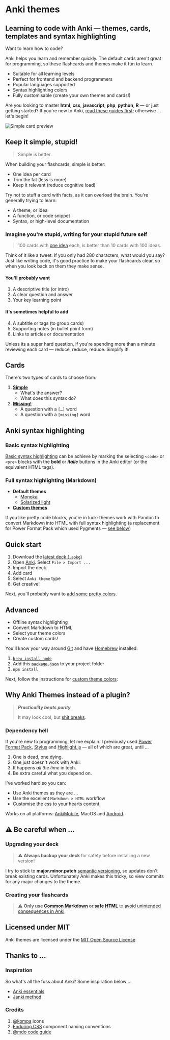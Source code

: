 # Anki themes
## Learning to code with Anki — themes, cards, templates and syntax highlighting

Want to learn how to code?

Anki helps you learn and remember quickly. The default cards aren't great for programming, so these flashcards and themes make it fun to learn.

- Suitable for all learning levels
- Perfect for frontend and backend programmers
- Popular languages supported
- Syntax highlighting colors
- Fully customisable (create your own themes and cards!)

Are you looking to master **html**, **css**, **javascript**, **php**, **python**, **R** — or just getting started? If you're new to Anki, [read these guides first](#inspiration); otherwise ... let's begin!


![Simple card preview](./preview.png)



## Keep it simple, stupid!

> Simple is better.

When building your flashcards, simple is better:

- One idea per card
- Trim the fat (less is more)
- Keep it relevant (reduce cognitive load)

Try not to stuff a card with facts, as it can overload the brain. You're generally trying to learn:

- A theme, or idea
- A function, or code snippet
- Syntax, or high-level documentation

### Imagine you're stupid, writing for your stupid future self

> 100 cards with [one idea](https://github.com/badlydrawnrob/anki/issues/41) each, is better than 10 cards with 100 ideas.

Think of it like a tweet. If you only had 280 characters, what would you say? Just like writing code, it's good practice to make your flashcards clear, so when you look back on them they make sense.

#### You'll probably want

1. A descriptive title (or intro)
2. A clear question and answer
3. Your key learning point

#### It's sometimes helpful to add

4. A subtitle or tags (to group cards)
5. Supporting notes (in bullet point form)
6. Links to articles or documentation

Unless its a super hard question, if you're spending more than a minute reviewing each card — reduce, reduce, reduce. Simplify it!


## Cards

There's two types of cards to choose from:

1. **[Simple](./source/docs/simple/index.md)**
    - What's the answer?
    - What does this syntax do?
2. **[Missing!](./source/docs/missing/index.md)**
    - A question with a `[…]` word
    - A question with a `[missing]` word


## Anki syntax highlighting

### Basic syntax highlighting

[Basic syntax highlighting](./source/docs/highlight/index.md#basic-syntax-highlighting) can be achieve by marking the selecting `<code>` or `<pre>` blocks with the **bold** or _**italic**_ buttons in the Anki editor (or the equivalent HTML tags).

### Full syntax highlighting (Markdown)

- **Default themes**
    - [Monokai](https://www.monokai.pro)
    - [Solarized light](https://ethanschoonover.com/solarized/)
- **[Custom themes](./source/docs/highlight/index.md#customising-themes)**

If you like pretty code blocks, you're in luck: themes work with Pandoc to convert Markdown into HTML with full syntax highlighting (a replacement for Power Format Pack which used Pygments — [see below](#dependency-hell))



## Quick start

1. Download the [latest deck (`.apkg`)](https://github.com/badlydrawnrob/anki/releases)
2. Open [Anki](https://apps.ankiweb.net). Select `File > Import ...`
3. Import the deck
4. Add card
5. Select `Anki theme` type
6. Get creative!

Next, you'll probably want to [add some pretty colors](./source/docs/highlight/index.md).



## Advanced

- Offline syntax highlighting
- Convert Markdown to HTML
- Select your theme colors
- Create custom cards!

You'll know your way around [Git](https://git-scm.com) and have [Homebrew](https://brew.sh) installed.

1. [`brew install node`](https://nodejs.org/)
2. <s>Add this [`package.json`](#) to your project folder</s>
3. `npm install`

Next, follow the instructions for [custom theme colors](./source/docs/highlight//index.md):



## Why Anki Themes instead of a plugin?

> ***Practicality beats purity***
>
> It may look cool, but [shit breaks](https://en.wikipedia.org/wiki/Dependency_hell).

### Dependency hell

If you're new to programming, let me explain. I previously used [Power Format Pack](https://gitlab.com/neftas/supplementary-buttons-anki/issues/96), [Stylus](http://stylus-lang.com) and [Highlight.js](https://highlightjs.org/) — all of which are great, until ...

1. One is dead, one dying.
2. One just doesn't work with Anki.
3. It happens _all the time_ in tech.
4. Be extra careful what you depend on.

I've worked hard so you can:

- Use Anki themes as they are ...
- Use the excellent `Markdown > HTML` workflow
- Customise the css to your hearts content.

Works on all platforms: [AnkiMobile](http://ankisrs.net/docs/AnkiMobile.html), MacOS and [Android](https://github.com/ankidroid/Anki-Android).



## ⚠️ Be careful when ...

### Upgrading your deck

> ⚠️ **Always backup your deck** for safety before installing a new version!

I try to stick to **major.minor.patch** [semantic versioning](http://semver.org), so updates don't break existing cards. Unfortunately Anki makes this tricky, so view commits for any major changes to the theme.

### Creating your flashcards

> ⚠️ **Only use [Common Markdown](https://commonmark.org/) or [safe HTML](https://en.wikipedia.org/wiki/HTML_sanitization)** to [avoid unintended consequences in Anki](https://github.com/badlydrawnrob/anki/issues/27).


## Licensed under MIT

Anki themes are licensed under the [MIT Open Source License](./license.md)


## Thanks to ...

### Inspiration

So what's all the fuss about Anki? Some inspiration below ...

- [Anki essentials](http://alexvermeer.com/anki-essentials/)
- [Janki method](http://www.jackkinsella.ie/2011/12/05/janki-method.html)

### Credits

1. [@kompa](https://konpa.github.io/devicon/) icons
2. [Enduring CSS](http://ecss.io) component naming conventions
3. [@mdo code guide](http://codeguide.co/)
